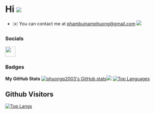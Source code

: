 # Hi ![](https://user-images.githubusercontent.com/18350557/176309783-0785949b-9127-417c-8b55-ab5a4333674e.gif)

- ✉️ You can contact me at [phambuinamphuong@gmail.com](mailto:phambuinamphuong@gmail.com)
  <a href="https://www.github.com/phuongp2003" target="_blank" rel="noreferrer"><img src="https://img.shields.io/github/followers/phuongp2003?logo=github&style=for-the-badge&color=0891b2&labelColor=1c1917" /></a>

### Socials

<p align="left">
	<a href="https://www.github.com/phuongp2003" target="_blank" rel="noreferrer">
		<picture>
			<source media="(prefers-color-scheme: dark)" srcset="https://raw.githubusercontent.com/danielcranney/readme-generator/main/public/icons/socials/github-dark.svg" />
			<source media="(prefers-color-scheme: light)" srcset="https://raw.githubusercontent.com/danielcranney/readme-generator/main/public/icons/socials/github.svg" />
			<img src="https://raw.githubusercontent.com/danielcranney/readme-generator/main/public/icons/socials/github.svg" width="32" height="32" />
		</picture>
	</a>
</p>

### Badges

<b>My GitHub Stats</b>
<a href="http://www.github.com/phuongp2003"><img src="https://github-readme-stats.vercel.app/api?username=phuongp2003&show_icons=true&hide=issues,&count_private=true&title_color=0891b2&text_color=ffffff&icon_color=0891b2&bg_color=1c1917&hide_border=true&show_icons=true" alt="phuongp2003's GitHub stats" /></a><a href="http://www.github.com/phuongp2003"><img src="https://github-readme-streak-stats.herokuapp.com/?user=phuongp2003&stroke=ffffff&background=1c1917&ring=0891b2&fire=0891b2&currStreakNum=ffffff&currStreakLabel=0891b2&sideNums=ffffff&sideLabels=ffffff&dates=ffffff&hide_border=true" /></a>
<a href="https://github.com/phuongp2003" align="left"><img src="https://github-readme-stats.vercel.app/api/top-langs/?username=phuongp2003&langs_count=10&title_color=0891b2&text_color=ffffff&icon_color=0891b2&bg_color=1c1917&hide_border=true&locale=en&custom_title=Top%20%Languages" alt="Top Languages" /></a>

## Github Visitors

[![Top Langs](https://profile-counter.glitch.me/Phuongp2003/count.svg)](https://github.com/N0I0C0K)
